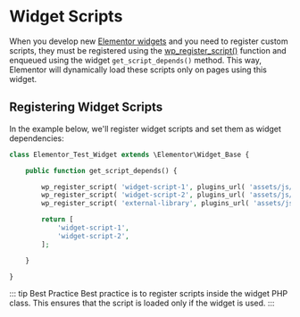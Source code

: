 # Widget Scripts

When you develop new [Elementor widgets](/widgets/) and you need to register custom scripts, they must be registered using the [wp_register_script()](https://developer.wordpress.org/reference/functions/wp_register_script/) function and enqueued using the widget `get_script_depends()` method. This way, Elementor will dynamically  load these scripts only on pages using this widget.

## Registering Widget Scripts

In the example below, we'll register widget scripts and set them as widget dependencies:

```php
class Elementor_Test_Widget extends \Elementor\Widget_Base {

	public function get_script_depends() {

		wp_register_script( 'widget-script-1', plugins_url( 'assets/js/widget-script-1.js', __FILE__ ) );
		wp_register_script( 'widget-script-2', plugins_url( 'assets/js/widget-script-2.js', __FILE__ ), [ 'external-library' ] );
		wp_register_script( 'external-library', plugins_url( 'assets/js/libs/external-library.js', __FILE__ ) );

		return [
			'widget-script-1',
			'widget-script-2',
		];

	}

}
```

::: tip Best Practice
Best practice is to register scripts inside the widget PHP class. This ensures that the script is loaded only if the widget is used.
:::
